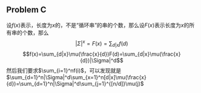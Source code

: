 ## Problem C
设$f(x)$表示，长度为$x$的，不是“循环串”的串的个数，那么设$F(x)$表示长度为$x$的所有串的个数，那么
$$|\Sigma|^x=F(x)=\sum_{d|x} f(d)$$
$$f(x)=\sum_{d|x}\mu(\frac{x}{d})F(d)=\sum_{d|x}\mu(\frac{x}{d})|\Sigma|^d$$
然后我们要求$\sum_{i=1}^nf(i)$，可以发现就是$\sum_{d=1}^n|\Sigma|^d\sum_{x=1}^n[d|x]\mu(\frac{x}{d})=\sum_{d=1}^n|\Sigma|^d\sum_{j=1}^{[n/d]}\mu(j)$